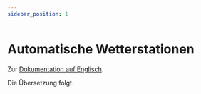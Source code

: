 ```yaml
---
sidebar_position: 1
---
```


# Automatische Wetterstationen

Zur [Dokumentation auf Englisch](https://opendatadocs.meteoswiss.ch/a-data-groundbased/a1-automatic-weather-stations).

Die Übersetzung folgt.
